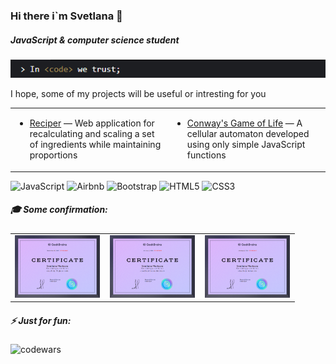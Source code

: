 ### Hi there i`m Svetlana 👋
##### JavaScript & computer science student

![Описание](https://github.com/marss-hub/marss-hub/blob/main/codebanner-xs.png)

I hope, some of my projects will be useful or intresting for you

<table><tr><td valign="top" width="50%">
  
* [Reciper](https://marss-hub.github.io/reciper/) — Web application for recalculating and scaling a set of ingredients while maintaining proportions
  
</td><td valign="top" width="50%">
  
* [Conway's Game of Life](https://marss-hub.github.io/Conways-Game-of-Life-using-simple-JavaScript/) — A cellular automaton developed using only simple JavaScript functions
  
</td></tr></table>

![JavaScript](https://img.shields.io/badge/javascript-%23323330.svg?style=for-the-badge&logo=javascript&logoColor=%23F7DF1E)
![Airbnb](https://img.shields.io/badge/Airbnb-%23ff5a5f.svg?style=for-the-badge&logo=Airbnb&logoColor=white)
![Bootstrap](https://img.shields.io/badge/bootstrap-%238511FA.svg?style=for-the-badge&logo=bootstrap&logoColor=white)
![HTML5](https://img.shields.io/badge/html5-%23E34F26.svg?style=for-the-badge&logo=html5&logoColor=white)
![CSS3](https://img.shields.io/badge/css3-%231572B6.svg?style=for-the-badge&logo=css3&logoColor=white)



##### 🎓 Some confirmation:
<table><tr><td valign="top" width="33%">
<a href="https://github.com/marss-hub/marss-hub/blob/main/certificateGB-en-1.PNG" target="_blank" ><img src="https://github.com/marss-hub/marss-hub/blob/main/certificateGB-en-1.PNG" alt="Certificate from GeekBrains beginner level" height="100px"></a>
</td><td valign="top" width="33%">
<a href="https://github.com/marss-hub/marss-hub/blob/main/certificateGB-en-2.PNG" target="_blank" ><img src="https://github.com/marss-hub/marss-hub/blob/main/certificateGB-en-2.PNG" alt="Certificate from GeekBrains intermediate level" height="100px"></a>
</td><td valign="top" width="33%">
<a href="https://github.com/marss-hub/marss-hub/blob/main/certificateGB-en-3.PNG" target="_blank" ><img src="https://github.com/marss-hub/marss-hub/blob/main/certificateGB-en-3.PNG" alt="Certificate from GeekBrains advanced level" height="100px"></a>
</td></tr></table>

##### ⚡ Just for fun:
![codewars](https://www.codewars.com/users/marss-hub/badges/small)

